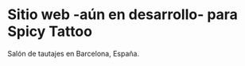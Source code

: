 <h1>Sitio web -aún en desarrollo- para Spicy Tattoo</h1>

<p>Salón de tautajes en Barcelona, España.</p>
